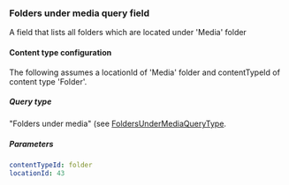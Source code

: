 ### Folders under media query field

A field that lists all folders which are located under 'Media' folder

#### Content type configuration
The following assumes a locationId of 'Media' folder and contentTypeId of content type 'Folder'.

##### Query type
"Folders under media" (see [FoldersUnderMediaQueryType](FoldersUnderMediaQueryType.php).

##### Parameters
```yaml
contentTypeId: folder
locationId: 43
```